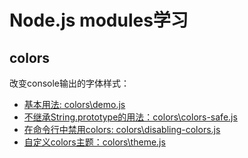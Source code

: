 # Node.js modules学习

## colors
改变console输出的字体样式：
- [基本用法: colors\demo.js](./colors\demo.js)
- [不继承String.prototype的用法：colors\colors-safe.js](./colors\colors-safe.js)
- [在命令行中禁用colors: colors\disabling-colors.js](./colors\disabling-colors.js)
- [自定义colors主题：colors\theme.js](./colors\theme.js)
